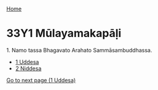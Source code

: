 
[Home](/)

# 33Y1 Mūlayamakapāḷi

1\. Namo tassa Bhagavato Arahato Sammāsambuddhassa.

* [1 Uddesa](/tipitaka/33Y1/1.md)
* [2 Niddesa](/tipitaka/33Y1/2.md)

[Go to next page (1 Uddesa)](/tipitaka/33Y1/1.md)


